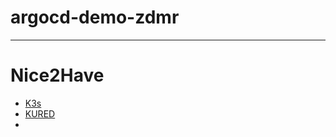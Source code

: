 # argocd-demo-zdmr

____

# Nice2Have

- [K3s](https://docs.k3s.io/installation)
- [KURED](https://kured.dev/docs/installation/)
- 